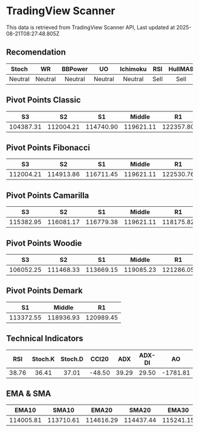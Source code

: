 # TradingView Scanner
This data is retrieved from TradingView Scanner API, Last updated at 2025-08-21T08:27:48.805Z

## Recomendation
| Stoch | WR | BBPower | UO | Ichimoku | RSI | HullMA9 |
| :---: | :---: | :---: | :---: | :---: | :---: | :---: |
| Neutral | Neutral | Neutral | Neutral | Neutral | Sell | Sell |

## Pivot Points Classic
| S3 | S2 | S1 | Middle | R1 | R2 | R3 |
| :---: | :---: | :---: | :---: | :---: | :---: | :---: |
| 104387.31 | 112004.21 | 114740.90 | 119621.11 | 122357.80 | 127238.01 | 134854.91 |

## Pivot Points Fibonacci
| S3 | S2 | S1 | Middle | R1 | R2 | R3 |
| :---: | :---: | :---: | :---: | :---: | :---: | :---: |
| 112004.21 | 114913.86 | 116711.45 | 119621.11 | 122530.76 | 124328.35 | 127238.01 |

## Pivot Points Camarilla
| S3 | S2 | S1 | Middle | R1 | R2 | R3 |
| :---: | :---: | :---: | :---: | :---: | :---: | :---: |
| 115382.95 | 116081.17 | 116779.38 | 119621.11 | 118175.82 | 118874.03 | 119572.25 |

## Pivot Points Woodie
| S3 | S2 | S1 | Middle | R1 | R2 | R3 |
| :---: | :---: | :---: | :---: | :---: | :---: | :---: |
| 106052.25 | 111468.33 | 113669.15 | 119085.23 | 121286.05 | 126702.13 | 128902.95 |

## Pivot Points Demark
| S1 | Middle | R1 |
| :---: | :---: | :---: |
| 113372.55 | 118936.93 | 120989.45 |

## Technical Indicators
| RSI | Stoch.K | Stoch.D | CCI20 | ADX | ADX-DI | AO | Mom | MACD | MACD | W.R | HullMA9 |
| :---: | :---: | :---: | :---: | :---: | :---: | :---: | :---: | :---: | :---: | :---: | :---: |
| 38.76 | 36.41 | 37.01 | -48.50 | 39.29 | 29.50 | -1781.81 | 630.11 | -902.56 | -1024.40 | -59.50 | 114081.97 |

## EMA & SMA
| EMA10 | SMA10 | EMA20 | SMA20 | EMA30 | SMA30 | EMA50 | SMA50 | EMA100 | SMA100 | EMA200 | SMA200 |
| :---: | :---: | :---: | :---: | :---: | :---: | :---: | :---: | :---: | :---: | :---: | :---: |
| 114005.81 | 113710.61 | 114616.29 | 114437.44 | 115241.15 | 115492.12 | 116042.75 | 117082.82 | 116640.41 | 117073.92 | 116195.85 | 117123.67 |